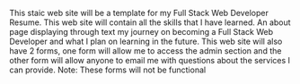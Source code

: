 This staic web site will be a template for my Full Stack Web Developer Resume.
This web site will contain all the skills that I have learned.
An about page displaying through text my journey on becoming a Full Stack Web Developer and what I plan on learning in the future.
This web site will also have 2 forms, one form will allow me to access the admin section and the other form will allow anyone to email me with questions about the services I can provide. Note: These forms will not be functional
